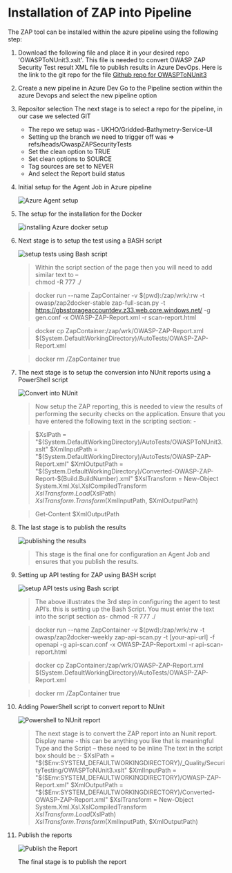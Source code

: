 # Installation of ZAP into Pipeline 

The ZAP tool can be installed within the azure pipeline using the following step: 

1. Download the following file and place it in your desired repo 
'OWASPToNUnit3.xslt'. This file is needed to convert OWASP ZAP Security Test result XML file to publish results in Azure DevOps.
Here is the link to the git repo for the file [Github repo for OWASPToNUnit3](https://dev.azure.com/francislacroix/_git/CodeShare?path=/OWASPBlog/OWASPToNUnit3.xslt)

1.	Create a new pipeline in Azure Dev 
Go to the Pipeline section within the azure Devops and select the new pipeline option 

1.	Repositor selection 
The next stage is to select a repo for the pipeline, in our case we selected GIT 

    - The repo we setup was - UKHO/Gridded-Bathymetry-Service-UI
    - Setting up the branch we need to trigger off was => refs/heads/OwaspZAPSecurityTests 
    -	Set the clean option to TRUE 
    -	Set clean options to SOURCE 
    -	Tag sources are set to NEVER 
    -	And select the Report build status
  
1.	Initial setup for the Agent Job in Azure pipeline
   
    ![Azure Agent setup](https://github.com/UKHO/docs/blob/Security-test-automation/quality-assurance/images/zapazuresetup.jpg)

1.	The setup for the installation for the Docker
   
    ![installing Azure docker setup](https://github.com/UKHO/docs/blob/Security-test-automation/quality-assurance/images/zap2.jpg)

1. Next stage is to setup the test using a BASH script
   
   ![setup tests using Bash script](https://github.com/UKHO/docs/blob/Security-test-automation/quality-assurance/images/zap3.jpg)

    > Within the script section of the page then you will need to add similar text to –  
    chmod -R 777  ./ 
 
    > docker run --name ZapContainer -v $(pwd):/zap/wrk/:rw -t owasp/zap2docker-stable zap-full-scan.py -t https://gbsstorageaccountdev.z33.web.core.windows.net/ -g gen.conf -x OWASP-ZAP-Report.xml -r scan-report.html 
 
    > docker cp ZapContainer:/zap/wrk/OWASP-ZAP-Report.xml $(System.DefaultWorkingDirectory)/AutoTests/OWASP-ZAP-Report.xml 
 
    > docker rm /ZapContainer 
    true

1.	The next stage is to setup the conversion into NUnit reports using a PowerShell script
   
    ![Convert into NUnit](https://github.com/UKHO/docs/blob/Security-test-automation/quality-assurance/images/zap4.jpg)

    > Now setup the ZAP reporting, this is needed to view the results of performing the security checks on the application. Ensure that you have entered the following text in the scripting section: -

    > $XslPath = "$(System.DefaultWorkingDirectory)/AutoTests/OWASPToNUnit3.xslt" 
    > $XmlInputPath = "$(System.DefaultWorkingDirectory)/AutoTests/OWASP-ZAP-Report.xml" 
    > $XmlOutputPath = "$(System.DefaultWorkingDirectory)/Converted-OWASP-ZAP-Report-$(Build.BuildNumber).xml" 
    > $XslTransform = New-Object System.Xml.Xsl.XslCompiledTransform 
    > $XslTransform.Load($XslPath) 
    > $XslTransform.Transform($XmlInputPath, $XmlOutputPath) 
 
    > Get-Content $XmlOutputPath 

1.	The last stage is to publish the results
   
    ![publishing the results](https://github.com/UKHO/docs/blob/Security-test-automation/quality-assurance/images/zap5.jpg)

    > This stage is the final one for configuration an Agent Job and ensures that you publish the results.

1.	Setting up API testing for ZAP using BASH script

    ![setup API tests using Bash script](https://github.com/UKHO/docs/blob/Security-test-automation/quality-assurance/images/zap6.jpg)
   
    > The above illustrates the 3rd step in configuring the agent to test API’s. this is setting up the Bash Script. You must enter the text into the script section as-
    chmod -R 777 ./

    > docker run --name ZapContainer -v $(pwd):/zap/wrk/:rw -t owasp/zap2docker-weekly zap-api-scan.py -t [your-api-url] -f openapi -g api-scan.conf -x OWASP-ZAP-Report.xml -r api-scan-report.html

    > docker cp ZapContainer:/zap/wrk/OWASP-ZAP-Report.xml $(System.DefaultWorkingDirectory)/AutoTests/OWASP-ZAP-Report.xml

    > docker rm /ZapContainer
    true

1. Adding PowerShell script to convert report to NUnit

    ![Powershell to NUnit report](https://github.com/UKHO/docs/blob/Security-test-automation/quality-assurance/images/zap7.jpg)

    > The next stage is to convert the ZAP report into an Nunit report. 
    Display name  - this can be anything you like that is meaningful 
    Type and the Script – these need to be inline 
    The text in the script box should be :- 
    $XslPath = "$($Env:SYSTEM_DEFAULTWORKINGDIRECTORY)/_Quality/SecurityTesting/OWASPToNUnit3.xslt" 
    $XmlInputPath = "$($Env:SYSTEM_DEFAULTWORKINGDIRECTORY)/OWASP-ZAP-Report.xml" 
    $XmlOutputPath = "$($Env:SYSTEM_DEFAULTWORKINGDIRECTORY)/Converted-OWASP-ZAP-Report.xml" 
    $XslTransform = New-Object System.Xml.Xsl.XslCompiledTransform 
    $XslTransform.Load($XslPath) 
    $XslTransform.Transform($XmlInputPath, $XmlOutputPath) 
 
1. Publish the reports

    ![Publish the Report](https://github.com/UKHO/docs/blob/Security-test-automation/quality-assurance/images/zap8.jpg)

    The final stage is to publish the report
